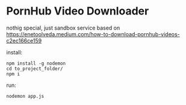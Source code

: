 # PornHub Video Downloader

nothig special, just sandbox service based on https://enetoolveda.medium.com/how-to-download-pornhub-videos-c2ec166ce159

install:

```
npm install -g nodemon
cd to_project_folder/
npm i
```

run:

```
nodemon app.js
```
